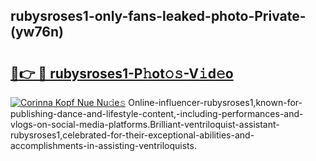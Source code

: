 ## rubysroses1-only-fans​-leaked-photo​-Private-(yw76n)


# <h2><a href="https://mediaupload.pro?title=rubysroses1&ref=git">🔗👉 🔴 rubysroses1-P𝚑ot𝚘𝚜-V𝚒d𝚎o</a></h2>

[![Corinna Kopf Nue Nu𝚍e𝚜](https://i.imgur.com/0qMVB7G.gif)](https://mediaupload.pro?title=rubysroses1&ref=git)
Online-influencer-rubysroses1,known-for-publishing-dance-and-lifestyle-content,-including-performances-and-vlogs-on-social-media-platforms.Brilliant-ventriloquist-assistant-rubysroses1,celebrated-for-their-exceptional-abilities-and-accomplishments-in-assisting-ventriloquists.  